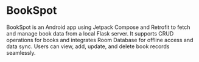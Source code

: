 # BookSpot
BookSpot is an Android app using Jetpack Compose and Retrofit to fetch and manage book data from a local Flask server. It supports CRUD operations for books and integrates Room Database for offline access and data sync. Users can view, add, update, and delete book records seamlessly.
